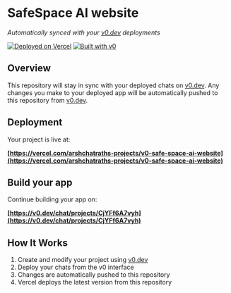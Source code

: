 # SafeSpace AI website

*Automatically synced with your [v0.dev](https://v0.dev) deployments*

[![Deployed on Vercel](https://img.shields.io/badge/Deployed%20on-Vercel-black?style=for-the-badge&logo=vercel)](https://vercel.com/arshchatraths-projects/v0-safe-space-ai-website)
[![Built with v0](https://img.shields.io/badge/Built%20with-v0.dev-black?style=for-the-badge)](https://v0.dev/chat/projects/CjYFf6A7vyh)

## Overview

This repository will stay in sync with your deployed chats on [v0.dev](https://v0.dev).
Any changes you make to your deployed app will be automatically pushed to this repository from [v0.dev](https://v0.dev).

## Deployment

Your project is live at:

**[https://vercel.com/arshchatraths-projects/v0-safe-space-ai-website](https://vercel.com/arshchatraths-projects/v0-safe-space-ai-website)**

## Build your app

Continue building your app on:

**[https://v0.dev/chat/projects/CjYFf6A7vyh](https://v0.dev/chat/projects/CjYFf6A7vyh)**

## How It Works

1. Create and modify your project using [v0.dev](https://v0.dev)
2. Deploy your chats from the v0 interface
3. Changes are automatically pushed to this repository
4. Vercel deploys the latest version from this repository
